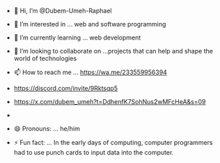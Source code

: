 - 👋 Hi, I’m @Dubem-Umeh-Raphael
- 👀 I’m interested in ... web and software programming 
- 🌱 I’m currently learning ... web development 
- 💞️ I’m looking to collaborate on ...projects that can help and shape the world of technologies
- 📫 How to reach me ... https://wa.me/233559956394

- https://discord.com/invite/9Rktsqp5

- https://x.com/dubem_umeh?t=DdhenfK7SohNus2wMFcHeA&s=09
- 
- 😄 Pronouns: ... he/him
- ⚡ Fun fact: ... In the early days of computing, computer programmers had to use punch cards to input data into the computer.

<!---
Dubem-Umeh-Raphael/Dubem-Umeh-Raphael is a ✨ special ✨ repository because its `README.md` (this file) appears on your GitHub profile.
You can click the Preview link to take a look at your changes.
--->
